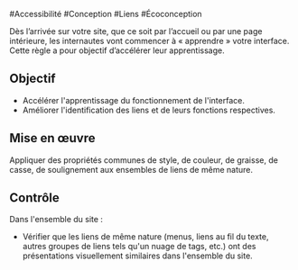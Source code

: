 
#Accessibilité #Conception #Liens #Écoconception

Dès l’arrivée sur votre site, que ce soit par l’accueil ou par une page intérieure, les internautes vont commencer à « apprendre » votre interface. Cette règle a pour objectif d’accélérer leur apprentissage.


## Objectif

* Accélérer l'apprentissage du fonctionnement de l'interface.
* Améliorer l'identification des liens et de leurs fonctions respectives.

## Mise en œuvre

Appliquer des propriétés communes de style, de couleur, de graisse, de casse, de soulignement aux ensembles de liens de même nature.

## Contrôle

Dans l'ensemble du site :

* Vérifier que les liens de même nature (menus, liens au fil du texte, autres groupes de liens tels qu'un nuage de tags, etc.) ont des présentations visuellement similaires dans l'ensemble du site.

